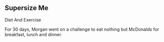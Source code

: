 ## Supersize Me

Diet And Exercise

For 30 days, Morgan went on a challenge to eat nothing but McDonalds for breakfast, lunch and dinner.